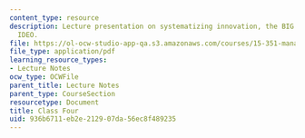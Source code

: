 ```yaml
---
content_type: resource
description: Lecture presentation on systematizing innovation, the BIG system, and
  IDEO.
file: https://ol-ocw-studio-app-qa.s3.amazonaws.com/courses/15-351-managing-innovation-and-entrepreneurship-spring-2008/936b6711eb2e212907da56ec8f489235_04_lec.pdf
file_type: application/pdf
learning_resource_types:
- Lecture Notes
ocw_type: OCWFile
parent_title: Lecture Notes
parent_type: CourseSection
resourcetype: Document
title: Class Four
uid: 936b6711-eb2e-2129-07da-56ec8f489235
---
```

